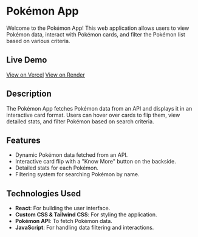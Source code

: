 
# Pokémon App

Welcome to the Pokémon App! This web application allows users to view Pokémon data, interact with Pokémon cards, and filter the Pokémon list based on various criteria. 

## Live Demo

[View on Vercel](https://pokemon-app-pearl-tau.vercel.app/)
[View on Render](https://pokemon-app-ps27.onrender.com/)

## Description
The Pokémon App fetches Pokémon data from an API and displays it in an interactive card format. Users can hover over cards to flip them, view detailed stats, and filter Pokémon based on search criteria.

## Features
- Dynamic Pokémon data fetched from an API.
- Interactive card flip with a "Know More" button on the backside.
- Detailed stats for each Pokémon.
- Filtering system for searching Pokémon by name.

## Technologies Used
- **React**: For building the user interface.
- **Custom CSS & Tailwind CSS**: For styling the application.
- **Pokémon API**: To fetch Pokémon data.
- **JavaScript**: For handling data filtering and interactions.


